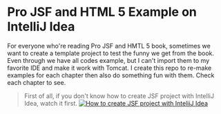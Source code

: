 # Pro JSF  and HTML 5 Example on IntelliJ Idea

For everyone who're reading Pro JSF and HMTL 5 book, sometimes we want to create a template project to test the funny we get from the book. Even through we have all codes example, but I can't import them to my favorite  IDE and make it work with Tomcat. I create this repo to re-make examples for each chapter then also do something fun with them. Check each chapter to see.

> First of all, if you don't know how to create JSF project with IntelliJ Idea, watch it first.
[![How to create JSF project with InteliiJ Idea](https://img.youtube.com/vi/dk8s7-stZdo/0.jpg)](https://www.youtube.com/watch?v=dk8s7-stZdo)
